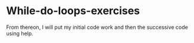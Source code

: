 # While-do-loops-exercises

From thereon, I will put my initial code work and then the successive code using help.
